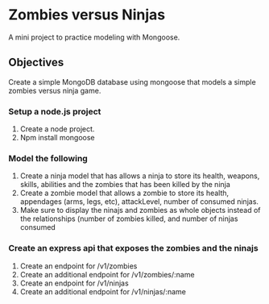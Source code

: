 Zombies versus Ninjas
=====================

A mini project to practice modeling with Mongoose.

## Objectives

Create a simple MongoDB database using mongoose that models a simple zombies versus ninja game.

### Setup a node.js project

1. Create a node project.
2. Npm install mongoose

### Model the following

1. Create a ninja model that has allows a ninja to store its health, weapons, skills, abilities and the zombies that has been killed by the ninja
2. Create a zombie model that allows a zombie to store its health, appendages (arms, legs, etc), attackLevel, number of consumed ninjas. 
3. Make sure to display the ninajs and zombies as whole objects instead of the relationships (number of zombies killed, and number of ninjas consumed

### Create an express api that exposes the zombies and the ninajs
1. Create an endpoint for /v1/zombies
2. Create an additional endpoint for /v1/zombies/:name
3. Create an endpoint for /v1/ninjas
4. Create an additional endpoint for /v1/ninjas/:name



